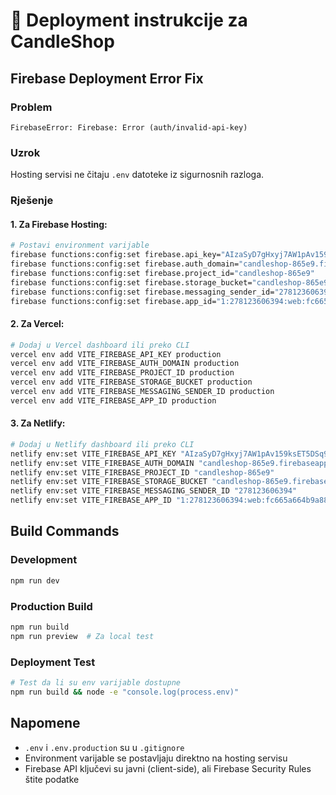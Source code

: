 # 🚀 Deployment instrukcije za CandleShop

## Firebase Deployment Error Fix

### Problem
```
FirebaseError: Firebase: Error (auth/invalid-api-key)
```

### Uzrok
Hosting servisi ne čitaju `.env` datoteke iz sigurnosnih razloga.

### Rješenje

#### 1. Za Firebase Hosting:
```bash
# Postavi environment varijable
firebase functions:config:set firebase.api_key="AIzaSyD7gHxyj7AW1pAv159ksET5DSq9VJkQxXA"
firebase functions:config:set firebase.auth_domain="candleshop-865e9.firebaseapp.com"
firebase functions:config:set firebase.project_id="candleshop-865e9"
firebase functions:config:set firebase.storage_bucket="candleshop-865e9.firebasestorage.app"
firebase functions:config:set firebase.messaging_sender_id="278123606394"
firebase functions:config:set firebase.app_id="1:278123606394:web:fc665a664b9a881ae4e6c3"
```

#### 2. Za Vercel:
```bash
# Dodaj u Vercel dashboard ili preko CLI
vercel env add VITE_FIREBASE_API_KEY production
vercel env add VITE_FIREBASE_AUTH_DOMAIN production
vercel env add VITE_FIREBASE_PROJECT_ID production
vercel env add VITE_FIREBASE_STORAGE_BUCKET production
vercel env add VITE_FIREBASE_MESSAGING_SENDER_ID production
vercel env add VITE_FIREBASE_APP_ID production
```

#### 3. Za Netlify:
```bash
# Dodaj u Netlify dashboard ili preko CLI
netlify env:set VITE_FIREBASE_API_KEY "AIzaSyD7gHxyj7AW1pAv159ksET5DSq9VJkQxXA"
netlify env:set VITE_FIREBASE_AUTH_DOMAIN "candleshop-865e9.firebaseapp.com"
netlify env:set VITE_FIREBASE_PROJECT_ID "candleshop-865e9"
netlify env:set VITE_FIREBASE_STORAGE_BUCKET "candleshop-865e9.firebasestorage.app"
netlify env:set VITE_FIREBASE_MESSAGING_SENDER_ID "278123606394"
netlify env:set VITE_FIREBASE_APP_ID "1:278123606394:web:fc665a664b9a881ae4e6c3"
```

## Build Commands

### Development
```bash
npm run dev
```

### Production Build
```bash
npm run build
npm run preview  # Za local test
```

### Deployment Test
```bash
# Test da li su env varijable dostupne
npm run build && node -e "console.log(process.env)"
```

## Napomene
- `.env` i `.env.production` su u `.gitignore`
- Environment varijable se postavljaju direktno na hosting servisu
- Firebase API ključevi su javni (client-side), ali Firebase Security Rules štite podatke